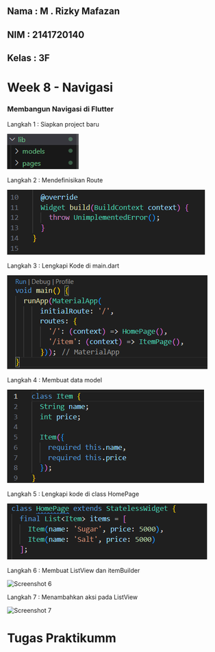 ## Nama : M . Rizky Mafazan
## NIM : 2141720140
## Kelas : 3F
#
#

# Week 8 - Navigasi

### Membangun Navigasi di Flutter
Langkah 1 : Siapkan project baru

![Screenshot 1](docs/Langkah1.png)

Langkah 2 : Mendefinisikan Route

![Screenshot 2](docs/Langkah2.png)

Langkah 3 : Lengkapi Kode di main.dart

![Screenshot 3](docs/Langkah3.png)

Langkah 4 : Membuat data model

![Screenshot 4](docs/Langkah4.png)

Langkah 5 : Lengkapi kode di class HomePage

![Screenshot 5](docs/Langkah5.png)

Langkah 6 : Membuat ListView dan itemBuilder

![Screenshot 6](docs/Langkah6.png)

Langkah 7 : Menambahkan aksi pada ListView

![Screenshot 7](docs/Langkah7.png)

# Tugas Praktikumm